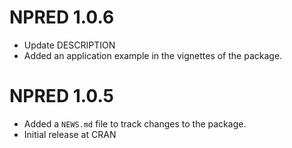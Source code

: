 # NPRED 1.0.6

* Update DESCRIPTION
* Added an application example in the vignettes of the package.

# NPRED 1.0.5

* Added a `NEWS.md` file to track changes to the package.
* Initial release at CRAN

